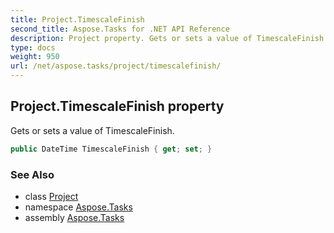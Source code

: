 ```yaml
---
title: Project.TimescaleFinish
second_title: Aspose.Tasks for .NET API Reference
description: Project property. Gets or sets a value of TimescaleFinish
type: docs
weight: 950
url: /net/aspose.tasks/project/timescalefinish/
---
```

## Project.TimescaleFinish property

Gets or sets a value of TimescaleFinish.

```csharp
public DateTime TimescaleFinish { get; set; }
```

### See Also

* class [Project](../)
* namespace [Aspose.Tasks](../../project/)
* assembly [Aspose.Tasks](../../../)


